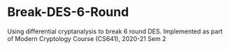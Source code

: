 # Break-DES-6-Round
Using differential cryptanalysis to break 6 round DES. Implemented as part of Modern Cryptology Course (CS641), 2020-21 Sem 2
